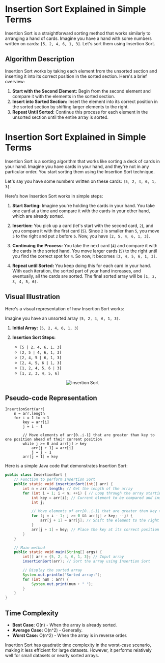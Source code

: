 # Insertion Sort Explained in Simple Terms

Insertion Sort is a straightforward sorting method that works similarly to arranging a hand of cards. Imagine you have a hand with some numbers written on cards: `[5, 2, 4, 6, 1, 3]`. Let's sort them using Insertion Sort.

## Algorithm Description

Insertion Sort works by taking each element from the unsorted section and inserting it into its correct position in the sorted section. Here's a brief overview:

1. **Start with the Second Element:** Begin from the second element and compare it with the elements in the sorted section.
2. **Insert into Sorted Section:** Insert the element into its correct position in the sorted section by shifting larger elements to the right.
3. **Repeat Until Sorted:** Continue this process for each element in the unsorted section until the entire array is sorted.

# Insertion Sort Explained in Simple Terms

Insertion Sort is a sorting algorithm that works like sorting a deck of cards in your hand. Imagine you have cards in your hand, and they're not in any particular order. You start sorting them using the Insertion Sort technique.

Let's say you have some numbers written on these cards: `[5, 2, 4, 6, 1, 3]`.

Here's how Insertion Sort works in simple steps:

1. **Start Sorting:** Imagine you're holding the cards in your hand. You take one card at a time and compare it with the cards in your other hand, which are already sorted.

2. **Insertion:** You pick up a card (let's start with the second card, `2`), and you compare it with the first card (`5`). Since `2` is smaller than `5`, you move `5` to the right and put `2` before `5`. Now, you have `[2, 5, 4, 6, 1, 3]`.

3. **Continuing the Process:** You take the next card (`4`) and compare it with the cards in the sorted hand. You move larger cards (`5`) to the right until you find the correct spot for `4`. So now, it becomes `[2, 4, 5, 6, 1, 3]`.

4. **Repeat until Sorted:** You keep doing this for each card in your hand. With each iteration, the sorted part of your hand increases, and eventually, all the cards are sorted. The final sorted array will be `[1, 2, 3, 4, 5, 6]`.

## Visual Illustration

Here's a visual representation of how Insertion Sort works:

Imagine you have an unsorted array `[5, 2, 4, 6, 1, 3]`.

1. **Initial Array:** `[5, 2, 4, 6, 1, 3]`

2. **Insertion Sort Steps:**  

   - `[5 | 2, 4, 6, 1, 3]`
   - `[2, 5 | 4, 6, 1, 3]`
   - `[2, 4, 5 | 6, 1, 3]`
   - `[2, 4, 5, 6 | 1, 3]`
   - `[1, 2, 4, 5, 6 | 3]`
   - `[1, 2, 3, 4, 5, 6]`

<p align="center">
  <img src="https://miro.medium.com/v2/resize:fit:862/1*OwXl0acSOQWPTsikNPtdqw.png" alt="Insertion Sort" title="Insertion sort algorithm">
</p>

## Pseudo-code Representation

```plaintext
InsertionSort(arr)
    n = arr.length
    for i = 1 to n-1
        key = arr[i]
        j = i - 1

        // Move elements of arr[0..i-1] that are greater than key to one position ahead of their current position
        while j >= 0 and arr[j] > key
            arr[j + 1] = arr[j]
            j = j - 1
        arr[j + 1] = key
```

Here is a simple Java code that demonstrates Insertion Sort:

```java
public class InsertionSort {
    // Function to perform Insertion Sort
    public static void insertionSort(int[] arr) {
        int n = arr.length; // Get the length of the array
        for (int i = 1; i < n; ++i) { // Loop through the array starting from the second element
            int key = arr[i]; // Current element to be compared and inserted
            int j;

            // Move elements of arr[0..i-1] that are greater than key to one position ahead of their current position
            for (j = i - 1; j >= 0 && arr[j] > key; --j) {
                arr[j + 1] = arr[j]; // Shift the element to the right
            }
            arr[j + 1] = key; // Place the key at its correct position in the sorted sequence
        }
    }

    // Main method
    public static void main(String[] args) {
        int[] arr = {5, 2, 4, 6, 1, 3}; // Input array
        insertionSort(arr); // Sort the array using Insertion Sort

        // Display the sorted array
        System.out.println("Sorted array:");
        for (int num : arr) {
            System.out.print(num + " ");
        }
    }
}

```
## Time Complexity

- **Best Case:** O(n) - When the array is already sorted.
- **Average Case:** O(n^2) - Generally.
- **Worst Case:** O(n^2) - When the array is in reverse order.

Insertion Sort has quadratic time complexity in the worst-case scenario, making it less efficient for large datasets. However, it performs relatively well for small datasets or nearly sorted arrays.

